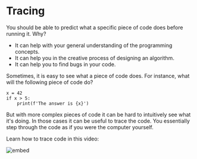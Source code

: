 # Tracing

You should be able to predict what a specific piece of code does before running it. Why?

- It can help with your general understanding of the programming concepts.
- It can help you in the creative process of designing an algorithm.
- It can help you to find bugs in your code.

Sometimes, it is easy to see what a piece of code does. For instance, what will the following piece of code do?

    x = 42
    if x > 5:
        print(f'The answer is {x}')

But with more complex pieces of code it can be hard to intuitively see what it's doing. In those cases it can be useful to trace the code. You essentially step through the code as if you were the computer yourself.

Learn how to trace code in this video:

![embed](https://api.eu.kaltura.com/p/120/sp/12000/embedIframeJs/uiconf_id/23449960/partner_id/120?iframeembed=true&playerId=kaltura_player&entry_id=0_2t4s71kc&flashvars[streamerType]=auto&amp;flashvars[localizationCode]=en_US&amp;flashvars[leadWithHTML5]=true&amp;flashvars[sideBarContainer.plugin]=true&amp;flashvars[sideBarContainer.position]=left&amp;flashvars[sideBarContainer.clickToClose]=true&amp;flashvars[chapters.plugin]=true&amp;flashvars[chapters.layout]=vertical&amp;flashvars[chapters.thumbnailRotator]=false&amp;flashvars[streamSelector.plugin]=true&amp;flashvars[EmbedPlayer.SpinnerTarget]=videoHolder&amp;flashvars[dualScreen.plugin]=true&amp;flashvars[hotspots.plugin]=1&amp;flashvars[Kaltura.addCrossoriginToIframe]=true&amp;&wid=0_4f4m1dez)
